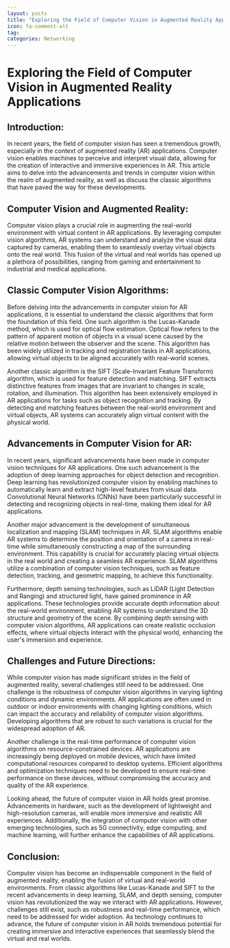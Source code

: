 ```yaml
---
layout: posts
title: "Exploring the Field of Computer Vision in Augmented Reality Applications"
icon: fa-comment-alt
tag:      
categories: Networking
---
```



# Exploring the Field of Computer Vision in Augmented Reality Applications

## Introduction:
In recent years, the field of computer vision has seen a tremendous growth, especially in the context of augmented reality (AR) applications. Computer vision enables machines to perceive and interpret visual data, allowing for the creation of interactive and immersive experiences in AR. This article aims to delve into the advancements and trends in computer vision within the realm of augmented reality, as well as discuss the classic algorithms that have paved the way for these developments.

## Computer Vision and Augmented Reality:
Computer vision plays a crucial role in augmenting the real-world environment with virtual content in AR applications. By leveraging computer vision algorithms, AR systems can understand and analyze the visual data captured by cameras, enabling them to seamlessly overlay virtual objects onto the real world. This fusion of the virtual and real worlds has opened up a plethora of possibilities, ranging from gaming and entertainment to industrial and medical applications.

## Classic Computer Vision Algorithms:
Before delving into the advancements in computer vision for AR applications, it is essential to understand the classic algorithms that form the foundation of this field. One such algorithm is the Lucas-Kanade method, which is used for optical flow estimation. Optical flow refers to the pattern of apparent motion of objects in a visual scene caused by the relative motion between the observer and the scene. This algorithm has been widely utilized in tracking and registration tasks in AR applications, allowing virtual objects to be aligned accurately with real-world scenes.

Another classic algorithm is the SIFT (Scale-Invariant Feature Transform) algorithm, which is used for feature detection and matching. SIFT extracts distinctive features from images that are invariant to changes in scale, rotation, and illumination. This algorithm has been extensively employed in AR applications for tasks such as object recognition and tracking. By detecting and matching features between the real-world environment and virtual objects, AR systems can accurately align virtual content with the physical world.

## Advancements in Computer Vision for AR:
In recent years, significant advancements have been made in computer vision techniques for AR applications. One such advancement is the adoption of deep learning approaches for object detection and recognition. Deep learning has revolutionized computer vision by enabling machines to automatically learn and extract high-level features from visual data. Convolutional Neural Networks (CNNs) have been particularly successful in detecting and recognizing objects in real-time, making them ideal for AR applications.

Another major advancement is the development of simultaneous localization and mapping (SLAM) techniques in AR. SLAM algorithms enable AR systems to determine the position and orientation of a camera in real-time while simultaneously constructing a map of the surrounding environment. This capability is crucial for accurately placing virtual objects in the real world and creating a seamless AR experience. SLAM algorithms utilize a combination of computer vision techniques, such as feature detection, tracking, and geometric mapping, to achieve this functionality.

Furthermore, depth sensing technologies, such as LiDAR (Light Detection and Ranging) and structured light, have gained prominence in AR applications. These technologies provide accurate depth information about the real-world environment, enabling AR systems to understand the 3D structure and geometry of the scene. By combining depth sensing with computer vision algorithms, AR applications can create realistic occlusion effects, where virtual objects interact with the physical world, enhancing the user's immersion and experience.

## Challenges and Future Directions:
While computer vision has made significant strides in the field of augmented reality, several challenges still need to be addressed. One challenge is the robustness of computer vision algorithms in varying lighting conditions and dynamic environments. AR applications are often used in outdoor or indoor environments with changing lighting conditions, which can impact the accuracy and reliability of computer vision algorithms. Developing algorithms that are robust to such variations is crucial for the widespread adoption of AR.

Another challenge is the real-time performance of computer vision algorithms on resource-constrained devices. AR applications are increasingly being deployed on mobile devices, which have limited computational resources compared to desktop systems. Efficient algorithms and optimization techniques need to be developed to ensure real-time performance on these devices, without compromising the accuracy and quality of the AR experience.

Looking ahead, the future of computer vision in AR holds great promise. Advancements in hardware, such as the development of lightweight and high-resolution cameras, will enable more immersive and realistic AR experiences. Additionally, the integration of computer vision with other emerging technologies, such as 5G connectivity, edge computing, and machine learning, will further enhance the capabilities of AR applications.

## Conclusion:
Computer vision has become an indispensable component in the field of augmented reality, enabling the fusion of virtual and real-world environments. From classic algorithms like Lucas-Kanade and SIFT to the recent advancements in deep learning, SLAM, and depth sensing, computer vision has revolutionized the way we interact with AR applications. However, challenges still exist, such as robustness and real-time performance, which need to be addressed for wider adoption. As technology continues to advance, the future of computer vision in AR holds tremendous potential for creating immersive and interactive experiences that seamlessly blend the virtual and real worlds.